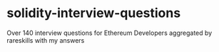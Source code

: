# solidity-interview-questions
 Over 140 interview questions for Ethereum Developers aggregated by rareskills with my answers
